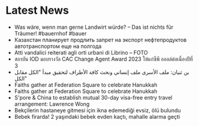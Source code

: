 # Latest News
-  Was wäre, wenn man gerne Landwirt würde? – Das ist nichts für Träumer! #bauernhof #bauer
-  Казахстан планирует продлить запрет на экспорт нефтепродуктов автотранспортом еще на полгода
-  Atti vandalici reiterati agli orti urbani di Librino – FOTO
-  สถาบัน IOD มอบรางวัล CAC Change Agent Award 2023 ให้แก่ซีพี ออลล์ต่อเนื่องปีที่ 3
-  بن ثنيان: ملف الأسرى ملف إنساني ونحث كافة الأطراف لتحقيق مبدأ "الكل مقابل الكل"
-  Faiths gather at Federation Square to celebrate Hanukkah
-  Faiths gather at Federation Square to celebrate Hanukkah
-  S'pore & China to establish mutual 30-day visa-free entry travel arrangement: Lawrence Wong
-  Bekçilerin hastaneye gitmesi için ikna edemediği evsiz, ölü bulundu
-  Bebek firarda! 2 yaşındaki bebek evden kaçtı, mahalle alarma geçti
